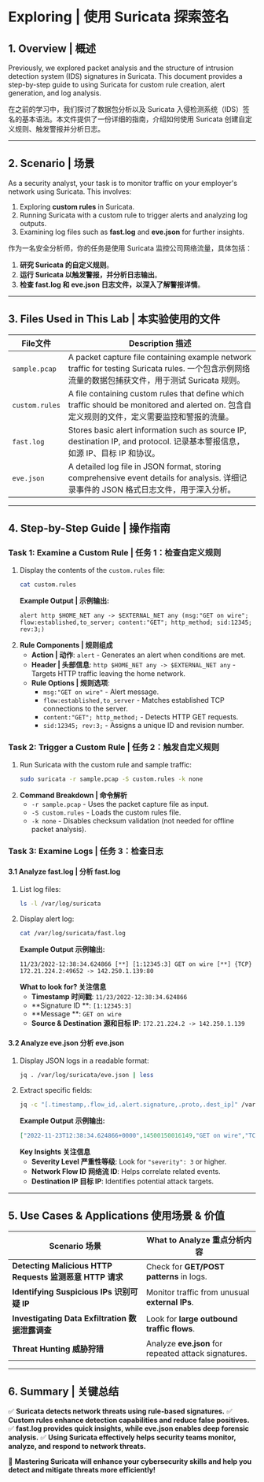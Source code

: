 # **Exploring  | 使用 Suricata 探索签名**

## **1. Overview | 概述**
Previously, we explored packet analysis and the structure of intrusion detection system (IDS) signatures in Suricata. This document provides a step-by-step guide to using Suricata for custom rule creation, alert generation, and log analysis.

在之前的学习中，我们探讨了数据包分析以及 Suricata 入侵检测系统（IDS）签名的基本语法。本文件提供了一份详细的指南，介绍如何使用 Suricata 创建自定义规则、触发警报并分析日志。

---

## **2. Scenario | 场景**
As a security analyst, your task is to monitor traffic on your employer's network using Suricata. This involves:
1. Exploring **custom rules** in Suricata.
2. Running Suricata with a custom rule to trigger alerts and analyzing log outputs.
3. Examining log files such as **fast.log** and **eve.json** for further insights.

作为一名安全分析师，你的任务是使用 Suricata 监控公司网络流量，具体包括：
1. **研究 Suricata 的自定义规则**。
2. **运行 Suricata 以触发警报，并分析日志输出**。
3. **检查 fast.log 和 eve.json 日志文件，以深入了解警报详情**。

---

## **3. Files Used in This Lab | 本实验使用的文件**
| **File文件** | **Description 描述** |
|-----------|-------------|
| `sample.pcap` | A packet capture file containing example network traffic for testing Suricata rules. 一个包含示例网络流量的数据包捕获文件，用于测试 Suricata 规则。 |
| `custom.rules` | A file containing custom rules that define which traffic should be monitored and alerted on. 包含自定义规则的文件，定义需要监控和警报的流量。 |
| `fast.log` | Stores basic alert information such as source IP, destination IP, and protocol. 记录基本警报信息，如源 IP、目标 IP 和协议。 |
| `eve.json` | A detailed log file in JSON format, storing comprehensive event details for analysis.  详细记录事件的 JSON 格式日志文件，用于深入分析。 |

---

## **4. Step-by-Step Guide | 操作指南**

### **Task 1: Examine a Custom Rule | 任务 1：检查自定义规则**
1. Display the contents of the `custom.rules` file:
   ```bash
   cat custom.rules
   ```
   **Example Output | 示例输出:**
   ```plaintext
   alert http $HOME_NET any -> $EXTERNAL_NET any (msg:"GET on wire"; flow:established,to_server; content:"GET"; http_method; sid:12345; rev:3;)
   ```
2. **Rule Components | 规则组成**
   - **Action | 动作**: `alert` - Generates an alert when conditions are met.
   - **Header | 头部信息**: `http $HOME_NET any -> $EXTERNAL_NET any` - Targets HTTP traffic leaving the home network.
   - **Rule Options | 规则选项**:
     - `msg:"GET on wire"` - Alert message.
     - `flow:established,to_server` - Matches established TCP connections to the server.
     - `content:"GET"; http_method;` - Detects HTTP GET requests.
     - `sid:12345; rev:3;` - Assigns a unique ID and revision number.

### **Task 2: Trigger a Custom Rule | 任务 2：触发自定义规则**
1. Run Suricata with the custom rule and sample traffic:
   ```bash
   sudo suricata -r sample.pcap -S custom.rules -k none
   ```
2. **Command Breakdown | 命令解析**
   - `-r sample.pcap` - Uses the packet capture file as input.
   - `-S custom.rules` - Loads the custom rules file.
   - `-k none` - Disables checksum validation (not needed for offline packet analysis).

### **Task 3: Examine Logs | 任务 3：检查日志**
#### **3.1 Analyze fast.log | 分析 fast.log**
1. List log files:
   ```bash
   ls -l /var/log/suricata
   ```
2. Display alert log:
   ```bash
   cat /var/log/suricata/fast.log
   ```
   **Example Output  示例输出:**
   ```plaintext
   11/23/2022-12:38:34.624866 [**] [1:12345:3] GET on wire [**] {TCP} 172.21.224.2:49652 -> 142.250.1.139:80
   ```
   **What to look for? 关注信息**
   - **Timestamp  时间戳**: `11/23/2022-12:38:34.624866`
   - **Signature ID **: `[1:12345:3]`
   - **Message **: `GET on wire`
   - **Source & Destination 源和目标 IP**: `172.21.224.2 -> 142.250.1.139`

#### **3.2 Analyze eve.json 分析 eve.json**
1. Display JSON logs in a readable format:
   ```bash
   jq . /var/log/suricata/eve.json | less
   ```
2. Extract specific fields:
   ```bash
   jq -c "[.timestamp,.flow_id,.alert.signature,.proto,.dest_ip]" /var/log/suricata/eve.json
   ```
   **Example Output  示例输出:**
   ```json
   ["2022-11-23T12:38:34.624866+0000",14500150016149,"GET on wire","TCP","142.250.1.139"]
   ```
   **Key Insights 关注信息**
   - **Severity Level 严重性等级**: Look for `"severity": 3` or higher.
   - **Network Flow ID 网络流 ID**: Helps correlate related events.
   - **Destination IP 目标 IP**: Identifies potential attack targets.

---

## **5. Use Cases & Applications 使用场景 & 价值**
| **Scenario 场景** | **What to Analyze 重点分析内容** |
|------------|------------------|
| **Detecting Malicious HTTP Requests  监测恶意 HTTP 请求** | Check for **GET/POST patterns** in logs. |
| **Identifying Suspicious IPs  识别可疑 IP** | Monitor traffic from unusual **external IPs**. |
| **Investigating Data Exfiltration 数据泄露调查** | Look for **large outbound traffic flows**. |
| **Threat Hunting 威胁狩猎** | Analyze **eve.json** for repeated attack signatures. |

---

## **6. Summary | 关键总结**
✅ **Suricata detects network threats using rule-based signatures.**
✅ **Custom rules enhance detection capabilities and reduce false positives.**
✅ **fast.log provides quick insights, while eve.json enables deep forensic analysis.**
✅ **Using Suricata effectively helps security teams monitor, analyze, and respond to network threats.**

🚀 **Mastering Suricata will enhance your cybersecurity skills and help you detect and mitigate threats more efficiently!**


